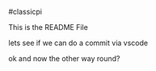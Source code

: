 #classicpi

This is the README File

lets see if we can do a commit via vscode

ok and now the other way round?
